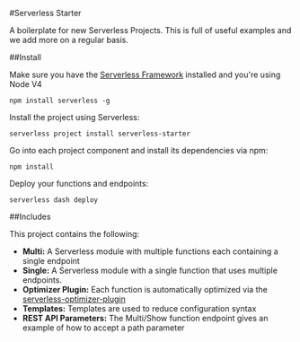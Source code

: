 #Serverless Starter

A boilerplate for new Serverless Projects.  This is full of useful examples and we add more on a regular basis.

##Install

Make sure you have the [Serverless Framework](http://www.serverless.com) installed and you're using Node V4
```
npm install serverless -g
```

Install the project using Serverless:
```
serverless project install serverless-starter
```
Go into each project component and install its dependencies via npm:
```
npm install
```
Deploy your functions and endpoints:
```
serverless dash deploy
```

##Includes

This project contains the following:

* **Multi:** A Serverless module with multiple functions each containing a single endpoint
* **Single:** A Serverless module with a single function that uses multiple endpoints.
* **Optimizer Plugin:**  Each function is automatically optimized via the [serverless-optimizer-plugin](https://www.github.com/serverless/serverless-optimizer-plugin)
* **Templates:** Templates are used to reduce configuration syntax
* **REST API Parameters:** The Multi/Show function endpoint gives an example of how to accept a path parameter

